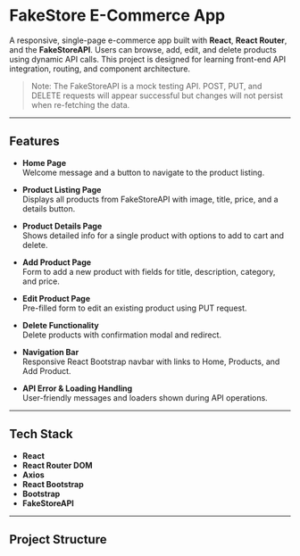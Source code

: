 # FakeStore E-Commerce App

A responsive, single-page e-commerce app built with **React**, **React Router**, and the **FakeStoreAPI**. Users can browse, add, edit, and delete products using dynamic API calls. This project is designed for learning front-end API integration, routing, and component architecture.

> Note: The FakeStoreAPI is a mock testing API. POST, PUT, and DELETE requests will appear successful but changes will not persist when re-fetching the data.

---

## Features

- **Home Page**  
  Welcome message and a button to navigate to the product listing.

- **Product Listing Page**  
  Displays all products from FakeStoreAPI with image, title, price, and a details button.

- **Product Details Page**  
  Shows detailed info for a single product with options to add to cart and delete.

- **Add Product Page**  
  Form to add a new product with fields for title, description, category, and price.

- **Edit Product Page**  
  Pre-filled form to edit an existing product using PUT request.

- **Delete Functionality**  
  Delete products with confirmation modal and redirect.

- **Navigation Bar**  
  Responsive React Bootstrap navbar with links to Home, Products, and Add Product.

- **API Error & Loading Handling**  
  User-friendly messages and loaders shown during API operations.

---

## Tech Stack

- **React**
- **React Router DOM**
- **Axios**
- **React Bootstrap**
- **Bootstrap**
- **FakeStoreAPI**

---

## Project Structure
